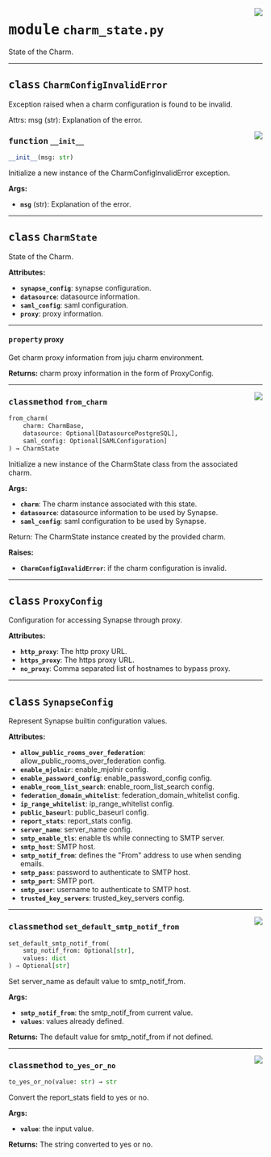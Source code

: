 <!-- markdownlint-disable -->

<a href="../src/charm_state.py#L0"><img align="right" style="float:right;" src="https://img.shields.io/badge/-source-cccccc?style=flat-square"></a>

# <kbd>module</kbd> `charm_state.py`
State of the Charm. 



---

## <kbd>class</kbd> `CharmConfigInvalidError`
Exception raised when a charm configuration is found to be invalid. 

Attrs:  msg (str): Explanation of the error. 

<a href="../src/charm_state.py#L35"><img align="right" style="float:right;" src="https://img.shields.io/badge/-source-cccccc?style=flat-square"></a>

### <kbd>function</kbd> `__init__`

```python
__init__(msg: str)
```

Initialize a new instance of the CharmConfigInvalidError exception. 



**Args:**
 
 - <b>`msg`</b> (str):  Explanation of the error. 





---

## <kbd>class</kbd> `CharmState`
State of the Charm. 



**Attributes:**
 
 - <b>`synapse_config`</b>:  synapse configuration. 
 - <b>`datasource`</b>:  datasource information. 
 - <b>`saml_config`</b>:  saml configuration. 
 - <b>`proxy`</b>:  proxy information. 


---

#### <kbd>property</kbd> proxy

Get charm proxy information from juju charm environment. 



**Returns:**
  charm proxy information in the form of ProxyConfig. 



---

<a href="../src/charm_state.py#L172"><img align="right" style="float:right;" src="https://img.shields.io/badge/-source-cccccc?style=flat-square"></a>

### <kbd>classmethod</kbd> `from_charm`

```python
from_charm(
    charm: CharmBase,
    datasource: Optional[DatasourcePostgreSQL],
    saml_config: Optional[SAMLConfiguration]
) → CharmState
```

Initialize a new instance of the CharmState class from the associated charm. 



**Args:**
 
 - <b>`charm`</b>:  The charm instance associated with this state. 
 - <b>`datasource`</b>:  datasource information to be used by Synapse. 
 - <b>`saml_config`</b>:  saml configuration to be used by Synapse. 

Return: The CharmState instance created by the provided charm. 



**Raises:**
 
 - <b>`CharmConfigInvalidError`</b>:  if the charm configuration is invalid. 


---

## <kbd>class</kbd> `ProxyConfig`
Configuration for accessing Synapse through proxy. 



**Attributes:**
 
 - <b>`http_proxy`</b>:  The http proxy URL. 
 - <b>`https_proxy`</b>:  The https proxy URL. 
 - <b>`no_proxy`</b>:  Comma separated list of hostnames to bypass proxy. 





---

## <kbd>class</kbd> `SynapseConfig`
Represent Synapse builtin configuration values. 



**Attributes:**
 
 - <b>`allow_public_rooms_over_federation`</b>:  allow_public_rooms_over_federation config. 
 - <b>`enable_mjolnir`</b>:  enable_mjolnir config. 
 - <b>`enable_password_config`</b>:  enable_password_config config. 
 - <b>`enable_room_list_search`</b>:  enable_room_list_search config. 
 - <b>`federation_domain_whitelist`</b>:  federation_domain_whitelist config. 
 - <b>`ip_range_whitelist`</b>:  ip_range_whitelist config. 
 - <b>`public_baseurl`</b>:  public_baseurl config. 
 - <b>`report_stats`</b>:  report_stats config. 
 - <b>`server_name`</b>:  server_name config. 
 - <b>`smtp_enable_tls`</b>:  enable tls while connecting to SMTP server. 
 - <b>`smtp_host`</b>:  SMTP host. 
 - <b>`smtp_notif_from`</b>:  defines the "From" address to use when sending emails. 
 - <b>`smtp_pass`</b>:  password to authenticate to SMTP host. 
 - <b>`smtp_port`</b>:  SMTP port. 
 - <b>`smtp_user`</b>:  username to authenticate to SMTP host. 
 - <b>`trusted_key_servers`</b>:  trusted_key_servers config. 




---

<a href="../src/charm_state.py#L106"><img align="right" style="float:right;" src="https://img.shields.io/badge/-source-cccccc?style=flat-square"></a>

### <kbd>classmethod</kbd> `set_default_smtp_notif_from`

```python
set_default_smtp_notif_from(
    smtp_notif_from: Optional[str],
    values: dict
) → Optional[str]
```

Set server_name as default value to smtp_notif_from. 



**Args:**
 
 - <b>`smtp_notif_from`</b>:  the smtp_notif_from current value. 
 - <b>`values`</b>:  values already defined. 



**Returns:**
 The default value for smtp_notif_from if not defined. 

---

<a href="../src/charm_state.py#L125"><img align="right" style="float:right;" src="https://img.shields.io/badge/-source-cccccc?style=flat-square"></a>

### <kbd>classmethod</kbd> `to_yes_or_no`

```python
to_yes_or_no(value: str) → str
```

Convert the report_stats field to yes or no. 



**Args:**
 
 - <b>`value`</b>:  the input value. 



**Returns:**
 The string converted to yes or no. 



